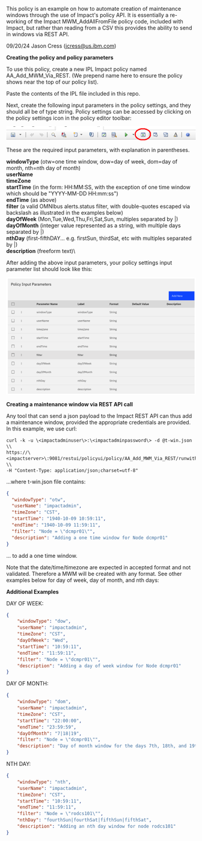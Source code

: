 This policy is an example on how to automate creation of maintenance windows through the use of Impact's policy API. It is essentially a re-working of the Impact MWM_AddAllFromFile policy code, included with Impact, but rather than reading from a CSV this provides the ability to send in windows via REST API. 

09/20/24 Jason Cress (jcress@us.ibm.com)

****Creating the policy and policy parameters****

To use this policy, create a new IPL Impact policy named AA_Add_MWM_Via_REST. (We prepend name here to ensure the policy shows near the top of our policy list).

Paste the contents of the IPL file included in this repo.

Next, create the following input parameters in the policy settings, and they should all be of type string. Policy settings can be accessed by clicking on the policy settings icon in the policy editor toolbar:

![image info](./images/policy-settings-icon.png)

These are the required input parameters, with explanation in parentheses.

**windowType** (otw=one time window, dow=day of week, dom=day of month, nth=nth day of month)\
**userName**\
**timeZone**\
**startTime** (in the form: HH:MM:SS, with the exception of one time window which should be "YYYY-MM-DD HH:mm:ss")\
**endTime** (as above)\
**filter** (a valid OMNIbus alerts.status filter, with double-quotes escaped via backslash as illustrated in the examples below)\
**dayOfWeek** (Mon,Tue,Wed,Thu,Fri,Sat,Sun, multiples separated by |)\
**dayOfMonth** (integer value represented as a string, with multiple days separated by |)\
**nthDay** (first-fifthDAY... e.g. firstSun, thirdSat, etc with multiples separated by |)\
**description** (freeform text)\

After adding the above input parameters, your policy settings input parameter list should look like this:

![image info](./images/input-param-list.png)
  
****Creating a maintenance window via REST API call****

Any tool that can send a json payload to the Impact REST API can thus add a maintenance window, provided the appropriate credentials are provided. In this example, we use curl:

 
```shell
curl -k -u \<impactadminuser\>:\<impactadminpassword\> -d @t-win.json \\
https://\<impactserver>\:9081/restui/policyui/policy/AA_Add_MWM_Via_REST/runwithinputparameters \\ 
-H "Content-Type: application/json;charset=utf-8" 
```

...where t-win.json file contains:

```json
{
  "windowType": "otw",
  "userName": "impactadmin",
  "timeZone": "CST",
  "startTime": "1940-10-09 10:59:11",
  "endTime": "1940-10-09 11:59:11",
  "filter": "Node = \"dcmpr01\"",
  "description": "Adding a one time window for Node dcmpr01" 
}
```

... to add a one time window. 

Note that the date/time/timezone are expected in accepted format and not validated.
Therefore a MWM will be created with any format. See other examples below for day of week, day of month, and nth days:

****Additional Examples****

DAY OF WEEK: 
```json
{
    "windowType": "dow",
    "userName": "impactadmin",
    "timeZone": "CST",
    "dayOfWeek": "Wed",
    "startTime": "10:59:11",
    "endTime": "11:59:11",
    "filter": "Node = \"dcmpr01\"",
    "description": "Adding a day of week window for Node dcmpr01" 
}
```

DAY OF MONTH:
```json
{
    "windowType": "dom",
    "userName": "impactadmin",
    "timeZone": "CST",
    "startTime": "22:00:00",
    "endTime": "23:59:59",
    "dayOfMonth": "7|18|19",
    "filter": "Node = \"dcmpr01\"",
    "description": "Day of month window for the days 7th, 18th, and 19th for node dcmpr01" 
}
```

NTH DAY:
```json
{
    "windowType": "nth",
    "userName": "impactadmin",
    "timeZone": "CST",
    "startTime": "10:59:11",
    "endTime": "11:59:11",
    "filter": "Node = \"rodcs101\"",
    "nthDay": "fourthSun|fourthSat|fifthSun|fifthSat",
    "description": "Adding an nth day window for node rodcs101"
}
```


